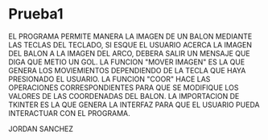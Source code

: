# Prueba1
EL PROGRAMA PERMITE MANERA LA IMAGEN DE UN BALON MEDIANTE LAS TECLAS DEL TECLADO, SI ESQUE EL USUARIO ACERCA LA IMAGEN DEL
BALON A LA IMAGEN DEL ARCO, DEBERA SALIR UN MENSAJE QUE DIGA QUE METIO UN GOL.
LA FUNCION "MOVER IMAGEN" ES LA QUE GENERA LOS MOVIEMIENTOS DEPENDIENDO DE LA TECLA QUE HAYA PRESIONADO EL USUARIO.
LA FUNCION "COOR" HACE LAS OPERACIONES CORRESPONDIENTES PARA QUE SE MODIFIQUE LOS VALORES DE LAS COORDENADAS DEL BALON.
LA IMPORTACION DE TKINTER ES LA QUE GENERA LA INTERFAZ PARA QUE EL USUARIO PUEDA INTERACTUAR CON EL PROGRAMA.

JORDAN SANCHEZ
